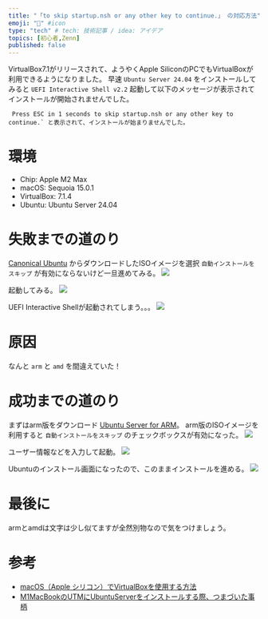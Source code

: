 ```yaml
---
title: "「to skip startup.nsh or any other key to continue.」 の対応方法" #title
emoji: "🐁" #icon
type: "tech" # tech: 技術記事 / idea: アイデア
topics: [初心者,Zenn]
published: false
---
```

VirtualBox7.1がリリースされて、ようやくApple SiliconのPCでもVirtualBoxが利用できるようになりました。
早速 `Ubuntu Server 24.04` をインストールしてみると `UEFI Interactive Shell v2.2` 起動して以下のメッセージが表示されてインストールが開始されませんでした。
```
 Press ESC in 1 seconds to skip startup.nsh or any other key to continue.` と表示されて、インストールが始まりませんでした。
```

# 環境
- Chip: Apple M2 Max
- macOS: Sequoia 15.0.1
- VirtualBox: 7.1.4
- Ubuntu: Ubuntu Server 24.04

# 失敗までの道のり
[Canonical Ubuntu](https://jp.ubuntu.com/download) からダウンロードしたISOイメージを選択 `自動インストールをスキップ` が有効にならないけど一旦進めてみる。
![](https://storage.googleapis.com/zenn-user-upload/110f8a39202a-20241102.png)

起動してみる。
![](https://storage.googleapis.com/zenn-user-upload/a7695c6d3a96-20241102.png)

UEFI Interactive Shellが起動されてしまう。。。
![](https://storage.googleapis.com/zenn-user-upload/4476c31278f7-20241102.png)

# 原因
なんと `arm` と `amd` を間違えていた！

# 成功までの道のり
まずはarm版をダウンロード [Ubuntu Server for ARM](https://ubuntu.com/download/server/arm)。 arm版のISOイメージを利用すると `自動インストールをスキップ` のチェックボックスが有効になった。
![](https://storage.googleapis.com/zenn-user-upload/42b08721153b-20241103.png)

ユーザー情報などを入力して起動。
![](https://storage.googleapis.com/zenn-user-upload/469bf77405a3-20241103.png)

Ubuntuのインストール画面になったので、このままインストールを進める。
![](https://storage.googleapis.com/zenn-user-upload/fd531e83ad96-20241103.png)

# 最後に
armとamdは文字は少し似てますが全然別物なので気をつけましょう。

# 参考
- [macOS（Apple シリコン）でVirtualBoxを使用する方法](https://qiita.com/Brutus/items/fc58e00738a2556020ed)
- [M1MacBookのUTMにUbuntuServerをインストールする際、つまづいた事柄](https://note.com/kaitokei/n/nf2b6e34de8b1)
